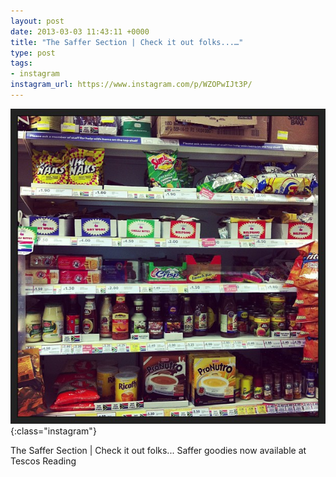 ```yaml
---
layout: post
date: 2013-03-03 11:43:11 +0000
title: "The Saffer Section | Check it out folks...…"
type: post
tags:
- instagram
instagram_url: https://www.instagram.com/p/WZOPwIJt3P/
---
```


![Instagram - WZOPwIJt3P](/assets/WZOPwIJt3P.jpg){:class="instagram"}

The Saffer Section | Check it out folks... Saffer goodies now available at Tescos Reading
